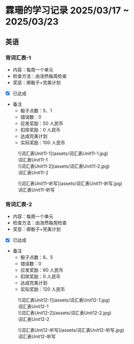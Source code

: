 # 霖珊的学习记录 2025/03/17 ~ 2025/03/23

## 英语

### 背词汇表-1

- 内容：每周一个单元
- 检查方法：由浩然每周检查
- 奖惩：掷骰子+完美计划

- [X] 已达成

- 备注
  - 骰子点数：5、1
  - 错误数：0
  - 应发奖励：50 人民币
  - 扣除奖励：0 人民币
  - 达成完美计划
  - 实际奖励：100 人民币

<figure markdown>
  ![词汇表Unit11-1](assets/词汇表Unit11-1.jpg)
  <figcaption><div class=normal_font>词汇表Unit11-1<div></figcaption>
  ![词汇表Unit11-2](assets/词汇表Unit11-2.jpg)
  <figcaption><div class=normal_font>词汇表Unit11-2<div></figcaption>
</figure>


<figure markdown>
  ![词汇表Unit11-听写](assets/词汇表Unit11-听写.jpg)
  <figcaption><div class=normal_font>词汇表Unit11-听写<div></figcaption>
</figure>

### 背词汇表-2

- 内容：每周一个单元
- 检查方法：由浩然每周检查
- 奖惩：掷骰子+完美计划

- [X] 已达成

- 备注
  - 骰子点数：6、5
  - 错误数：0
  - 应发奖励：60 人民币
  - 扣除奖励：0 人民币
  - 达成完美计划
  - 实际奖励：120 人民币

<figure markdown>
  ![词汇表Unit12-1](assets/词汇表Unit12-1.jpg)
  <figcaption><div class=normal_font>词汇表Unit12-1<div></figcaption>
  ![词汇表Unit12-2](assets/词汇表Unit12-2.jpg)
  <figcaption><div class=normal_font>词汇表Unit12-2<div></figcaption>
</figure>


<figure markdown>
  ![词汇表Unit12-听写](assets/词汇表Unit12-听写.jpg)
  <figcaption><div class=normal_font>词汇表Unit12-听写<div></figcaption>
</figure>


<style>
    .normal_font {
        font-style: normal;
    }
</style>
